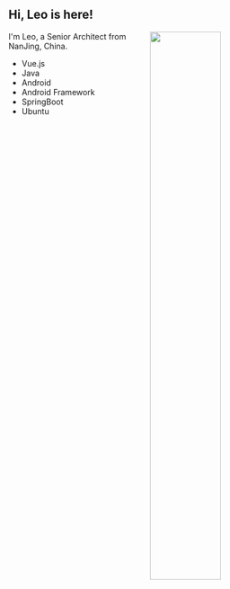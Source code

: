 ## Hi, Leo is here!

[<img align="right" width="50%" src="https://github-readme-stats.vercel.app/api?username=leo94666&theme=dark&show_icons=true">](https://metrics.lecoq.io/ouuan?template=classic)

I'm Leo, a Senior Architect from NanJing, China.

- Vue.js
- Java
- Android
- Android Framework
- SpringBoot
- Ubuntu



